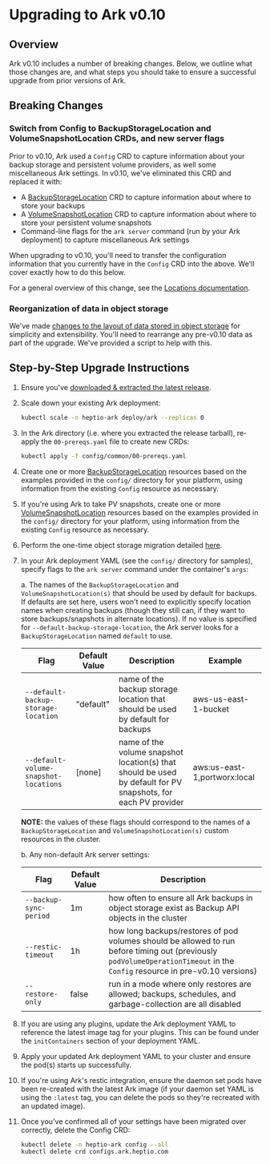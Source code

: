 # Upgrading to Ark v0.10

## Overview

Ark v0.10 includes a number of breaking changes. Below, we outline what those changes are, and what steps you should take to ensure
a successful upgrade from prior versions of Ark.

## Breaking Changes

### Switch from Config to BackupStorageLocation and VolumeSnapshotLocation CRDs, and new server flags

Prior to v0.10, Ark used a `Config` CRD to capture information about your backup storage and persistent volume providers, as well
some miscellaneous Ark settings. In v0.10, we've eliminated this CRD and replaced it with:

- A [BackupStorageLocation][1] CRD to capture information about where to store your backups
- A [VolumeSnapshotLocation][2] CRD to capture information about where to store your persistent volume snapshots
- Command-line flags for the `ark server` command (run by your Ark deployment) to capture miscellaneous Ark settings

When upgrading to v0.10, you'll need to transfer the configuration information that you currently have in the `Config` CRD
into the above. We'll cover exactly how to do this below.

For a general overview of this change, see the [Locations documentation][4].

### Reorganization of data in object storage

We've made [changes to the layout of data stored in object storage][3] for simplicity and extensibility. You'll need to
rearrange any pre-v0.10 data as part of the upgrade. We've provided a script to help with this.

## Step-by-Step Upgrade Instructions

1. Ensure you've [downloaded & extracted the latest release][5].

1. Scale down your existing Ark deployment:
    ```bash
    kubectl scale -n heptio-ark deploy/ark --replicas 0
    ```

1. In the Ark directory (i.e. where you extracted the release tarball), re-apply the `00-prereqs.yaml` file to create new CRDs:
    ```bash
    kubectl apply -f config/common/00-prereqs.yaml
    ```

1. Create one or more [BackupStorageLocation][1] resources based on the examples provided in the `config/` directory for your platform, using information from the existing `Config` resource as necessary.

1. If you're using Ark to take PV snapshots, create one or more [VolumeSnapshotLocation][2] resources based on the examples provided in the `config/` directory for your platform, using information from the existing `Config` resource as necessary.

1. Perform the one-time object storage migration detailed [here][3].

1. In your Ark deployment YAML (see the `config/` directory for samples), specify flags to the `ark server` command under the container's `args`:

    a. The names of the `BackupStorageLocation` and `VolumeSnapshotLocation(s)` that should be used by default for backups. If defaults are set here, 
    users won't need to explicitly specify location names when creating backups (though they still can, if they want to store backups/snapshots in
    alternate locations). If no value is specified for `--default-backup-storage-location`, the Ark server looks for a `BackupStorageLocation` 
    named `default` to use.

    Flag | Default Value | Description | Example
    ---- | ------------- | ----------- | -------
    `--default-backup-storage-location` | "default" | name of the backup storage location that should be used by default for backups | aws-us-east-1-bucket
    `--default-volume-snapshot-locations` | [none] | name of the volume snapshot location(s) that should be used by default for PV snapshots, for each PV provider | aws:us-east-1,portworx:local

    **NOTE:** the values of these flags should correspond to the names of a `BackupStorageLocation` and `VolumeSnapshotLocation(s)` custom resources
    in the cluster.

    b. Any non-default Ark server settings:

    Flag | Default Value | Description
    ---- | ------------- | -----------
    `--backup-sync-period` | 1m | how often to ensure all Ark backups in object storage exist as Backup API objects in the cluster
    `--restic-timeout` | 1h | how long backups/restores of pod volumes should be allowed to run before timing out (previously `podVolumeOperationTimeout` in the `Config` resource in pre-v0.10 versions)
    `--restore-only` | false | run in a mode where only restores are allowed; backups, schedules, and garbage-collection are all disabled

1. If you are using any plugins, update the Ark deployment YAML to reference the latest image tag for your plugins. This can be found under the `initContainers` section of your deployment YAML.

1. Apply your updated Ark deployment YAML to your cluster and ensure the pod(s) starts up successfully.

1. If you're using Ark's restic integration, ensure the daemon set pods have been re-created with the latest Ark image (if your daemon set YAML is using the `:latest` tag, you can delete the pods so they're recreated with an updated image).

1. Once you've confirmed all of your settings have been migrated over correctly, delete the Config CRD:
    ```bash
    kubectl delete -n heptio-ark config --all
    kubectl delete crd configs.ark.heptio.com
    ```


[1]: /api-types/backupstoragelocation.md
[2]: /api-types/volumesnapshotlocation.md
[3]: storage-layout-reorg-v0.10.md
[4]: locations.md
[5]: get-started.md#download
